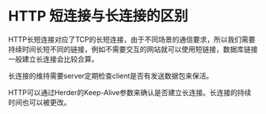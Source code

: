 # HTTP 短连接与长连接的区别

HTTP长短连接对应了TCP的长短连接，由于不同场景的通信要求，所以我们需要持续时间长短不同的链接，例如不需要交互的网站就可以使用短链接，数据库链接一般建立长连接会比较合算。

长连接的维持需要server定期检查client是否有发送数据包来保活。

HTTP可以通过Herder的Keep-Alive参数来确认是否建立长连接。长连接的持续时间也可以被更改。
